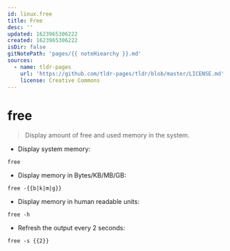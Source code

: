 ```yaml
---
id: linux.free
title: Free
desc: ''
updated: 1623965306222
created: 1623965306222
isDir: false
gitNotePath: 'pages/{{ noteHiearchy }}.md'
sources:
  - name: tldr-pages
    url: 'https://github.com/tldr-pages/tldr/blob/master/LICENSE.md'
    license: Creative Commons
---
```

# free

> Display amount of free and used memory in the system.

- Display system memory:

`free`

- Display memory in Bytes/KB/MB/GB:

`free -{{b|k|m|g}}`

- Display memory in human readable units:

`free -h`

- Refresh the output every 2 seconds:

`free -s {{2}}`

